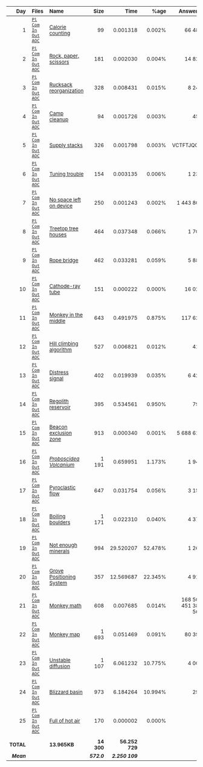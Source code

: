 
| <sub>Day</sub> | <sub>Files</sub> | <sub>Name</sub> | <sub>Size</sub> | <sub>Time</sub> | <sub>%age</sub> | <sub>Answer 1</sub> | <sub>Answer 2</sub> |
| --: | :-- | :-- | --: | --: | --: | --: | --: |
| <sub>1</sub> | <sub>[`Pl`](pl/01.pl) [`Com`](nc/01.pl) [`In`](data/01.txt) [`Out`](out/01.txt) [`AOC`](https://adventofcode.com/2022/day/1)</sub> | <sub>[Calorie counting](01.md)</sub> | <sub>99</sub> | <sub>0.001318</sub> | <sub>0.002%</sub> | <sub>66 487</sub> | <sub>197 301</sub> |
| <sub>2</sub> | <sub>[`Pl`](pl/02.pl) [`Com`](nc/02.pl) [`In`](data/02.txt) [`Out`](out/02.txt) [`AOC`](https://adventofcode.com/2022/day/2)</sub> | <sub>[Rock, paper, scissors](02.md)</sub> | <sub>181</sub> | <sub>0.002030</sub> | <sub>0.004%</sub> | <sub>14 827</sub> | <sub>13 889</sub> |
| <sub>3</sub> | <sub>[`Pl`](pl/03.pl) [`Com`](nc/03.pl) [`In`](data/03.txt) [`Out`](out/03.txt) [`AOC`](https://adventofcode.com/2022/day/3)</sub> | <sub>[Rucksack reorganization](03.md)</sub> | <sub>328</sub> | <sub>0.008431</sub> | <sub>0.015%</sub> | <sub>8 243</sub> | <sub>2 631</sub> |
| <sub>4</sub> | <sub>[`Pl`](pl/04.pl) [`Com`](nc/04.pl) [`In`](data/04.txt) [`Out`](out/04.txt) [`AOC`](https://adventofcode.com/2022/day/4)</sub> | <sub>[Camp cleanup](04.md)</sub> | <sub>94</sub> | <sub>0.001726</sub> | <sub>0.003%</sub> | <sub>450</sub> | <sub>837</sub> |
| <sub>5</sub> | <sub>[`Pl`](pl/05.pl) [`Com`](nc/05.pl) [`In`](data/05.txt) [`Out`](out/05.txt) [`AOC`](https://adventofcode.com/2022/day/5)</sub> | <sub>[Supply stacks](05.md)</sub> | <sub>326</sub> | <sub>0.001798</sub> | <sub>0.003%</sub> | <sub>VCTFTJQCG</sub> | <sub>GCFGLDNJZ</sub> |
| <sub>6</sub> | <sub>[`Pl`](pl/06.pl) [`Com`](nc/06.pl) [`In`](data/06.txt) [`Out`](out/06.txt) [`AOC`](https://adventofcode.com/2022/day/6)</sub> | <sub>[Tuning trouble](06.md)</sub> | <sub>154</sub> | <sub>0.003135</sub> | <sub>0.006%</sub> | <sub>1 238</sub> | <sub>3 037</sub> |
| <sub>7</sub> | <sub>[`Pl`](pl/07.pl) [`Com`](nc/07.pl) [`In`](data/07.txt) [`Out`](out/07.txt) [`AOC`](https://adventofcode.com/2022/day/7)</sub> | <sub>[No space left on device](07.md)</sub> | <sub>250</sub> | <sub>0.001243</sub> | <sub>0.002%</sub> | <sub>1 443 806</sub> | <sub>942 298</sub> |
| <sub>8</sub> | <sub>[`Pl`](pl/08.pl) [`Com`](nc/08.pl) [`In`](data/08.txt) [`Out`](out/08.txt) [`AOC`](https://adventofcode.com/2022/day/8)</sub> | <sub>[Treetop tree houses](08.md)</sub> | <sub>464</sub> | <sub>0.037348</sub> | <sub>0.066%</sub> | <sub>1 708</sub> | <sub>504 000</sub> |
| <sub>9</sub> | <sub>[`Pl`](pl/09.pl) [`Com`](nc/09.pl) [`In`](data/09.txt) [`Out`](out/09.txt) [`AOC`](https://adventofcode.com/2022/day/9)</sub> | <sub>[Rope bridge](09.md)</sub> | <sub>462</sub> | <sub>0.033281</sub> | <sub>0.059%</sub> | <sub>5 883</sub> | <sub>2 367</sub> |
| <sub>10</sub> | <sub>[`Pl`](pl/10.pl) [`Com`](nc/10.pl) [`In`](data/10.txt) [`Out`](out/10.txt) [`AOC`](https://adventofcode.com/2022/day/10)</sub> | <sub>[Cathode-ray tube](10.md)</sub> | <sub>151</sub> | <sub>0.000222</sub> | <sub>0.000%</sub> | <sub>16 020</sub> | <sub>ECZUZALR</sub> |
| <sub>11</sub> | <sub>[`Pl`](pl/11.pl) [`Com`](nc/11.pl) [`In`](data/11.txt) [`Out`](out/11.txt) [`AOC`](https://adventofcode.com/2022/day/11)</sub> | <sub>[Monkey in the middle](11.md)</sub> | <sub>643</sub> | <sub>0.491975</sub> | <sub>0.875%</sub> | <sub>117 624</sub> | <sub>16 792 940 265</sub> |
| <sub>12</sub> | <sub>[`Pl`](pl/12.pl) [`Com`](nc/12.pl) [`In`](data/12.txt) [`Out`](out/12.txt) [`AOC`](https://adventofcode.com/2022/day/12)</sub> | <sub>[Hill climbing algorithm](12.md)</sub> | <sub>527</sub> | <sub>0.006821</sub> | <sub>0.012%</sub> | <sub>412</sub> | <sub>402</sub> |
| <sub>13</sub> | <sub>[`Pl`](pl/13.pl) [`Com`](nc/13.pl) [`In`](data/13.txt) [`Out`](out/13.txt) [`AOC`](https://adventofcode.com/2022/day/13)</sub> | <sub>[Distress signal](13.md)</sub> | <sub>402</sub> | <sub>0.019939</sub> | <sub>0.035%</sub> | <sub>6 428</sub> | <sub>22 464</sub> |
| <sub>14</sub> | <sub>[`Pl`](pl/14.pl) [`Com`](nc/14.pl) [`In`](data/14.txt) [`Out`](out/14.txt) [`AOC`](https://adventofcode.com/2022/day/14)</sub> | <sub>[Regolith reservoir](14.md)</sub> | <sub>395</sub> | <sub>0.534561</sub> | <sub>0.950%</sub> | <sub>795</sub> | <sub>30 214</sub> |
| <sub>15</sub> | <sub>[`Pl`](pl/15.pl) [`Com`](nc/15.pl) [`In`](data/15.txt) [`Out`](out/15.txt) [`AOC`](https://adventofcode.com/2022/day/15)</sub> | <sub>[Beacon exclusion zone](15.md)</sub> | <sub>913</sub> | <sub>0.000340</sub> | <sub>0.001%</sub> | <sub>5 688 618</sub> | <sub>12 625 383 204 261</sub> |
| <sub>16</sub> | <sub>[`Pl`](pl/16.pl) [`Com`](nc/16.pl) [`In`](data/16.txt) [`Out`](out/16.txt) [`AOC`](https://adventofcode.com/2022/day/16)</sub> | <sub>[*Proboscidea Volcanium*](16.md)</sub> | <sub>1 191</sub> | <sub>0.659951</sub> | <sub>1.173%</sub> | <sub>1 940</sub> | <sub>2 469</sub> |
| <sub>17</sub> | <sub>[`Pl`](pl/17.pl) [`Com`](nc/17.pl) [`In`](data/17.txt) [`Out`](out/17.txt) [`AOC`](https://adventofcode.com/2022/day/17)</sub> | <sub>[Pyroclastic flow](17.md)</sub> | <sub>647</sub> | <sub>0.031754</sub> | <sub>0.056%</sub> | <sub>3 153</sub> | <sub>1 553 665 689 155</sub> |
| <sub>18</sub> | <sub>[`Pl`](pl/18.pl) [`Com`](nc/18.pl) [`In`](data/18.txt) [`Out`](out/18.txt) [`AOC`](https://adventofcode.com/2022/day/18)</sub> | <sub>[Boiling boulders](18.md)</sub> | <sub>1 171</sub> | <sub>0.022310</sub> | <sub>0.040%</sub> | <sub>4 370</sub> | <sub>2 458</sub> |
| <sub>19</sub> | <sub>[`Pl`](pl/19.pl) [`Com`](nc/19.pl) [`In`](data/19.txt) [`Out`](out/19.txt) [`AOC`](https://adventofcode.com/2022/day/19)</sub> | <sub>[Not enough minerals](19.md)</sub> | <sub>994</sub> | <sub>29.520207</sub> | <sub>52.478%</sub> | <sub>1 264</sub> | <sub>13 475</sub> |
| <sub>20</sub> | <sub>[`Pl`](pl/20.pl) [`Com`](nc/20.pl) [`In`](data/20.txt) [`Out`](out/20.txt) [`AOC`](https://adventofcode.com/2022/day/20)</sub> | <sub>[Grove Positioning System](20.md)</sub> | <sub>357</sub> | <sub>12.569687</sub> | <sub>22.345%</sub> | <sub>4 914</sub> | <sub>7 973 051 839 072</sub> |
| <sub>21</sub> | <sub>[`Pl`](pl/21.pl) [`Com`](nc/21.pl) [`In`](data/21.txt) [`Out`](out/21.txt) [`AOC`](https://adventofcode.com/2022/day/21)</sub> | <sub>[Monkey math](21.md)</sub> | <sub>608</sub> | <sub>0.007685</sub> | <sub>0.014%</sub> | <sub>168 502 451 381 566</sub> | <sub>3 343 167 719 435</sub> |
| <sub>22</sub> | <sub>[`Pl`](pl/22.pl) [`Com`](nc/22.pl) [`In`](data/22.txt) [`Out`](out/22.txt) [`AOC`](https://adventofcode.com/2022/day/22)</sub> | <sub>[Monkey map](22.md)</sub> | <sub>1 693</sub> | <sub>0.051469</sub> | <sub>0.091%</sub> | <sub>80 392</sub> | <sub>19 534</sub> |
| <sub>23</sub> | <sub>[`Pl`](pl/23.pl) [`Com`](nc/23.pl) [`In`](data/23.txt) [`Out`](out/23.txt) [`AOC`](https://adventofcode.com/2022/day/23)</sub> | <sub>[Unstable diffusion](23.md)</sub> | <sub>1 107</sub> | <sub>6.061232</sub> | <sub>10.775%</sub> | <sub>4 005</sub> | <sub>1 008</sub> |
| <sub>24</sub> | <sub>[`Pl`](pl/24.pl) [`Com`](nc/24.pl) [`In`](data/24.txt) [`Out`](out/24.txt) [`AOC`](https://adventofcode.com/2022/day/24)</sub> | <sub>[Blizzard basin](24.md)</sub> | <sub>973</sub> | <sub>6.184264</sub> | <sub>10.994%</sub> | <sub>290</sub> | <sub>842</sub> |
| <sub>25</sub> | <sub>[`Pl`](pl/25.pl) [`Com`](nc/25.pl) [`In`](data/25.txt) [`Out`](out/25.txt) [`AOC`](https://adventofcode.com/2022/day/25)</sub> | <sub>[Full of hot air](25.md)</sub> | <sub>170</sub> | <sub>0.000002</sub> | <sub>0.000%</sub> | <sub>0</sub> | <sub>0</sub> |
| | | | | | | | |
| <sub>**TOTAL**</sub> | | <sub>**13.965KB**</sub> | <sub>**14 300**</sub> | <sub>**56.252 729**</sub> | | | |
| <sub>***Mean***</sub> | | | <sub>***572.0***</sub> | <sub>***2.250 109***</sub> | | | |

